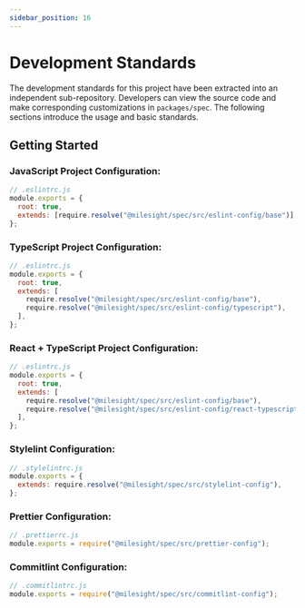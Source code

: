 ```yaml
---
sidebar_position: 16
---
```


# Development Standards

The development standards for this project have been extracted into an independent sub-repository. Developers can view the source code and make corresponding customizations in `packages/spec`. The following sections introduce the usage and basic standards.

## Getting Started

### JavaScript Project Configuration:

```js
// .eslintrc.js
module.exports = {
  root: true,
  extends: [require.resolve("@milesight/spec/src/eslint-config/base")],
};
```

### TypeScript Project Configuration:

```js
// .eslintrc.js
module.exports = {
  root: true,
  extends: [
    require.resolve("@milesight/spec/src/eslint-config/base"),
    require.resolve("@milesight/spec/src/eslint-config/typescript"),
  ],
};
```

### React + TypeScript Project Configuration:

```js
// .eslintrc.js
module.exports = {
  root: true,
  extends: [
    require.resolve("@milesight/spec/src/eslint-config/base"),
    require.resolve("@milesight/spec/src/eslint-config/react-typescript"),
  ],
};
```

### Stylelint Configuration:

```js
// .stylelintrc.js
module.exports = {
  extends: require.resolve("@milesight/spec/src/stylelint-config"),
};
```

### Prettier Configuration:

```js
// .prettierrc.js
module.exports = require("@milesight/spec/src/prettier-config");
```

### Commitlint Configuration:

```js
// .commitlintrc.js
module.exports = require("@milesight/spec/src/commitlint-config");
```
